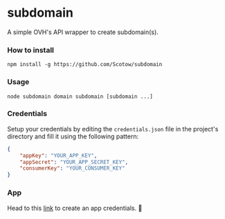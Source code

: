 # subdomain

A simple OVH's API wrapper to create subdomain(s).

### How to install

`npm install -g https://github.com/Scotow/subdomain`

### Usage

`node subdomain domain subdomain [subdomain ...]`

### Credentials

Setup your credentials by editing the `credentials.json` file in the project's directory and fill it using the following pattern:

```JSON
{
	"appKey": "YOUR_APP_KEY",
	"appSecret": "YOUR_APP_SECRET_KEY",
	"consumerKey": "YOUR_CONSUMER_KEY"
}
```

### App

Head to this [link](https://eu.api.ovh.com/createToken/) to create an app credentials. 🔑
